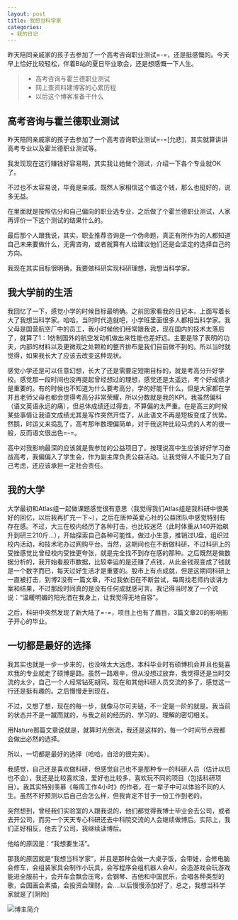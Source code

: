 ```yaml
---
layout: post
title: 我想当科学家
categories:
 - 我的日记
---
```


昨天陪同亲戚家的孩子去参加了一个高考咨询职业测试=-=，还是挺感慨的。今天早上恰好比较轻松，伴着B站的夏日毕业歌会，还是想感慨一下人生。
>* 高考咨询与霍兰德职业测试
>* 网上查资料建博客的心累历程
>* 以后这个博客准备干什么

## 高考咨询与霍兰德职业测试

昨天陪同亲戚家的孩子去参加了一个高考咨询职业测试=-=[允悲]，其实就算讲讲高考专业以及霍兰德职业测试等。

我发现现在这行赚钱好容易啊，其实我让她做个测试，介绍一下各个专业就OK了。

不过也不太容易说，毕竟是亲戚。既然人家相信这个值这个钱，那么也挺好的，说多无益。

在里面就是按照估分和自己偏向的职业选专业，之后做了个霍兰德职业测试，人家再评价一下这个测试的结果什么的。

最后那个人跟我说，其实，职业推荐咨询是一个伪命题，真正有所作为的人都知道自己未来要做什么，无需咨询，或者就算有人给建议他们还是会坚定的选择自己的方向。

我现在其实目标很明确，我要做科研实现科研理想，我想当科学家。

## 我大学前的生活

我回忆了一下，感觉小学的时候目标最明确。之前回家看我的日记本，上面写着长大了我想当科学家。哈哈，当时时代造就吧，小学班里面很多人都相当科学家。我父母是国营航空厂中的员工，我小时候他们经常跟我说，现在国内的技术太落后了，就算了1：1仿制国外的航空发动机做出来性能也差好远。主要是除了表明的功夫，内部的材料以及更微观之处颗粒的整齐排布是我们目前做不到的。所以当时就觉得，如果我长大了应该去改变这种现状。

感觉小学还是可以任意幻想，长大了还是需要定短期目标的，就是考高分升好学校。感觉那一段时间也没再提起曾经想过的理想，感觉还是太遥远，考个好成绩才是重要的。有的时候也不知道为什么要考高分，学的好能干什么，但是大家都在学并且老师父母也都会觉得考高分非常荣耀，所以分数就是我的KPI。我虽然偏科（语文英语永远的痛），但总体成绩还过得去，不算偏的太严重。在是高三的时候某些事情让我语文成绩尤其是写作突然开悟了，从此语文不再是短板变成了优势。然鹅，时运又来捣乱了，高考那年数理偏简单，对于我这种比较马虎的人考的很一般，反而语文很出色=-=。

高中对我影响最深的应该就是我参加的公益项目了。按理说高中生应该好好学习奋战高考，我偏偏入了学生会，作为副主席负责公益活动。让我觉得人不能只为了自己考虑，还应该承担一定社会责任。

## 我的大学

大学最初和Atlas组一起做课题感觉很有意思（我觉得我们Atlas组是我科研中很美好的回忆，以后我再扩充一下~），之后在唐仲英爱心社的公益团队中感觉特别有存在感。不过，大三在校内经历了各种打击，也比较迷茫（此时体重从140开始飙升到研三210斤…），开始探索自己各种可能性，做过小生意，推销过U盘，组织过校内活动，和技术宅办过网购平台。当然，这期间也在不断做科研，不过科研上的受挫感觉比曾经校内受挫更夸张，就是完全找不到存在感的那种。之后既然是做数据分析的，我开始看股市数据，比较幸运的是还赚了点钱，从此金钱观变成了钱就是一个数字而已，每天过好生活才是重要的。股市上有点成就，但是这期间科研上一直被打击，到博2没有一篇文章，不过我依旧在不断尝试，每周找老师约谈讲方案和结果，不过那段时间真的是没有任何成就感可言。我记得当时发了一个说说：“温暖明媚的阳光洒在我身上，让我觉得无地自容”。

之后，科研中突然发现了新大陆了=-=，项目上也有了眉目，3篇文章20的影响影子开心的毕业。


## 一切都是最好的选择

我其实也就是一步一步来的，也没啥太大远虑。本科毕业时有硕博机会并且也挺喜欢我的专业就走了硕博是路。虽然一路艰辛，但从没想过放弃，我觉得还是当时交流的太少，自己一个人经常钻死胡同。现在和其他科研人员交流的多了，感觉这一行还是挺有趣的。之后慢慢走到现在。

不过，又想了想，现在的每一步，就像马尔可夫链，不一定是一阶的就是。我当前的状态并不是一蹴而就的，与我之前的经历的、学习的、理解的密切相关。

用Nature那篇文章说就是，就算时光倒流，我还是这样的，每一个时间节点我都会做出必然的选择。

所以，一切都是最好的选择（哈哈，自洽的很完美）。

我感觉，自己还是喜欢做科研，但感觉自己也不是那种专一的科研人员（估计以后也不会），我还是比较喜欢浪，爱好也比较多，喜欢玩不同的项目（包括科研项目）。我其实特别羡慕《每周工作4小时》的作者，在一辈子中可以体验不同的人生。虽然不好预测以后自己会怎么样，但我肯定不甘于一份工作到老的。

突然想到，曾经我们实验室的人跟我说的，他们都觉得我博士毕业会去公司，或者去开公司，而另一个天天专心科研还去中科院交流的人会继续做博后。实际上，我们正好相反，他去了公司，我继续读博后。

他给的原因是：“我想要生活”。

那我的原因就是“我想当科学家”，并且是那种会做一大桌子饭，会带娃，会修电脑会修车，会组装家具会制作小玩具，会写程序会组机器人会AI，会造游戏会玩游戏能进全服前十，会开车会飘会压弯，会钢琴、吉他和中国民乐，会唱各种类型的歌，会国画会素描，会投资会理财，会....以后慢慢添加好了，总之，我想当科学家就是了[阴险]


![博主简介](https://pic.atlasbioinfo.com/logo.png)
